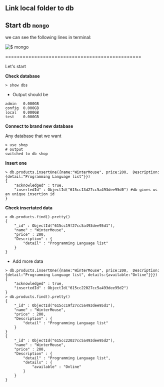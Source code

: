 ## Link local folder to db
## Start db ``mongo``

we can see the following lines in terminal:

![$ mongo](1.png)

===============================================

Let's start

**Check database**

```
> show dbs
```
- Output should be 

```
admin   0.000GB
config  0.000GB
local   0.000GB
test    0.000GB

```

**Connect to brand new database**

Any database that we want

```
> use shop
# output
switched to db shop

```

**Insert one**
```
> db.products.insertOne({name:"WinterMouse", price:200,  Description:{detail:"Programming Language list"}})
{
	"acknowledged" : true,
	"insertedId" : ObjectId("615cc13d27cc5a493dee95d0") #db gives us an unique insertion id
}
```

**Check insertated data**

```
> db.products.find().pretty()
{
	"_id" : ObjectId("615cc19f27cc5a493dee95d1"),
	"name" : "WinterMouse",
	"price" : 200,
	"Description" : {
		"detail" : "Programming Language list"
	}
}
```
- Add more data

```
> db.products.insertOne({name:"WinterMouse", price:200,  Description:{detail:"Programming Language list", details:{available:"Online"}}})
{
	"acknowledged" : true,
	"insertedId" : ObjectId("615cc22027cc5a493dee95d2")
}
> db.products.find().pretty()
{
	"_id" : ObjectId("615cc19f27cc5a493dee95d1"),
	"name" : "WinterMouse",
	"price" : 200,
	"Description" : {
		"detail" : "Programming Language list"
	}
}
{
	"_id" : ObjectId("615cc22027cc5a493dee95d2"),
	"name" : "WinterMouse",
	"price" : 200,
	"Description" : {
		"detail" : "Programming Language list",
		"details" : {
			"available" : "Online"
		}
	}
}
```



